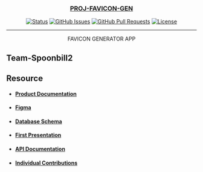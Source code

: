 <p align="center">
  <a href="" rel="noopener">
 <!-- <img src=""></a> -->
</p>
<h3 align="center">PROJ-FAVICON-GEN </h3>

<div align="center">


[![Status](https://img.shields.io/badge/status-active-success.svg)]()
[![GitHub Issues](https://img.shields.io/github/issues/kylelobo/The-Documentation-Compendium.svg)](https://github.com/kylelobo/The-Documentation-Compendium/issues)
[![GitHub Pull Requests](https://img.shields.io/github/issues-pr/kylelobo/The-Documentation-Compendium.svg)](https://github.com/kylelobo/The-Documentation-Compendium/pulls)
[![License](https://img.shields.io/badge/license-MIT-blue.svg)](LICENSE.md)

</div>

---

<p align="center"> FAVICON GENERATOR APP
    <br> 
</p>

## Team-Spoonbill2




## Resource

- #### [Product Documentation]()
- #### [Figma]()
- #### [Database Schema]()
- #### [First Presentation]()
- #### [API Documentation]()
- #### [Individual Contributions]()

